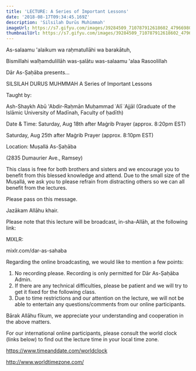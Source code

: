 ```yaml
---
title: 'LECTURE: A Series of Important Lessons'
date: '2018-08-17T09:34:45.169Z'
description: 'Silsilah Durūs Muhimmah'
imageUrl: https://s7.gifyu.com/images/39284509_710787912618602_4796698078369284096_o.jpg_nc_cat106_nc_sid8024bb_nc_ohcGSJkpnUXXv4AX-nC3xM_nc_htscontent.fybz1-1.jpg
thumbnailUrl: https://s7.gifyu.com/images/39284509_710787912618602_4796698078369284096_o.jpg_nc_cat106_nc_sid8024bb_nc_ohcGSJkpnUXXv4AX-nC3xM_nc_htscontent.fybz1-1.md.jpg
---
```


As-salaamu 'alaikum wa raḥmatullāhi wa barakātuh,

Bismillahi walḥamdulillāh was-ṣalātu was-salaamu 'alaa Rasoolillah

Dār As-Ṣaḥāba presents...

SILSILAH DURUS MUHMMAH
A Series of Important Lessons

Taught by:

Ash-Shaykh Abū 'Abdir-Raḥmān Muḥammad ʿAlī ʿAjjāl
(Graduate of the Islāmic University of Madīnah, Faculty of ḥadīth)

Date & Time:
Saturday, Aug 18th after Maġrib Prayer (approx. 8:20pm EST)

Saturday, Aug 25th after Maġrib Prayer (approx. 8:10pm EST)

Location:
Muṣallá As-Ṣaḥāba

(2835 Dumaurier Ave., Ramsey)

This class is free for both brothers and sisters and we encourage you to benefit from this blessed knowledge and attend. Due to the small size of the Muṣallá, we ask you to please refrain from distracting others so we can all benefit from the lectures.

Please pass on this message.

Jazākam Allāhu khair.

Please note that this lecture will be broadcast, in-sha-Allāh, at the following link:

MIXLR:

mixlr.com/dar-as-sahaba

Regarding the online broadcasting, we would like to mention a few points:

1. No recording please. Recording is only permitted for Dār As-Ṣaḥāba Admin.
2. If there are any technical difficulties, please be patient and we will try to get it fixed for the following class.
3. Due to time restrictions and our attention on the lecture, we will not be able to entertain any questions/comments from our online participants.

Bārak Allāhu fīkum, we appreciate your understanding and cooperation in the above matters.

For our international online participants, please consult the world clock (links below) to find out the lecture time in your local time zone.

https://www.timeanddate.com/worldclock

http://www.worldtimezone.com/
